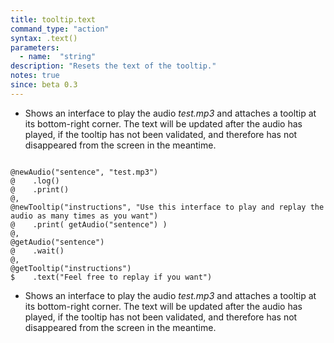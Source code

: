 ```yaml
---
title: tooltip.text
command_type: "action"
syntax: .text()
parameters:
  - name:  "string" 
description: "Resets the text of the tooltip."
notes: true
since: beta 0.3
---
```


+ Shows an interface to play the audio *test.mp3* and attaches a tooltip at its bottom-right corner. The text will be updated after the audio has played, if the tooltip has not been validated, and therefore has not disappeared from the screen in the meantime.

<!--more-->

<pre><code class="language-diff-javascript diff-highlight try-true">
@newAudio("sentence", "test.mp3")
@    .log()
@    .print()
@,
@newTooltip("instructions", "Use this interface to play and replay the audio as many times as you want")
@    .print( getAudio("sentence") )
@,
@getAudio("sentence")
@    .wait()
@,
@getTooltip("instructions")
$    .text("Feel free to replay if you want")
</code></pre>

+ Shows an interface to play the audio *test.mp3* and attaches a tooltip at its bottom-right corner. The text will be updated after the audio has played, if the tooltip has not been validated, and therefore has not disappeared from the screen in the meantime.		

